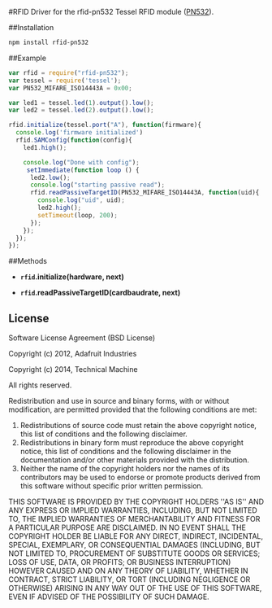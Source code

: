 #RFID
Driver for the rfid-pn532 Tessel RFID module ([PN532](http://www.adafruit.com/datasheets/pn532longds.pdf)).

##Installation
```sh
npm install rfid-pn532
```
##Example
```js
var rfid = require("rfid-pn532");
var tessel = require('tessel');
var PN532_MIFARE_ISO14443A = 0x00;

var led1 = tessel.led(1).output().low();
var led2 = tessel.led(2).output().low();

rfid.initialize(tessel.port("A"), function(firmware){
  console.log('firmware initialized')
  rfid.SAMConfig(function(config){
    led1.high();

    console.log("Done with config");
     setImmediate(function loop () {
      led2.low();
      console.log("starting passive read");
      rfid.readPassiveTargetID(PN532_MIFARE_ISO14443A, function(uid){
        console.log("uid", uid);
        led2.high();
        setTimeout(loop, 200);
      });
    });
  });
});
```

##Methods

*  **`rfid`.initialize(hardware, next)**

*  **`rfid`.readPassiveTargetID(cardbaudrate, next)**

## License

Software License Agreement (BSD License)

Copyright (c) 2012, Adafruit Industries

Copyright (c) 2014, Technical Machine

All rights reserved.

Redistribution and use in source and binary forms, with or without
modification, are permitted provided that the following conditions are met:
1. Redistributions of source code must retain the above copyright
notice, this list of conditions and the following disclaimer.
2. Redistributions in binary form must reproduce the above copyright
notice, this list of conditions and the following disclaimer in the
documentation and/or other materials provided with the distribution.
3. Neither the name of the copyright holders nor the
names of its contributors may be used to endorse or promote products
derived from this software without specific prior written permission.

THIS SOFTWARE IS PROVIDED BY THE COPYRIGHT HOLDERS ''AS IS'' AND ANY
EXPRESS OR IMPLIED WARRANTIES, INCLUDING, BUT NOT LIMITED TO, THE IMPLIED
WARRANTIES OF MERCHANTABILITY AND FITNESS FOR A PARTICULAR PURPOSE ARE
DISCLAIMED. IN NO EVENT SHALL THE COPYRIGHT HOLDER BE LIABLE FOR ANY
DIRECT, INDIRECT, INCIDENTAL, SPECIAL, EXEMPLARY, OR CONSEQUENTIAL DAMAGES
(INCLUDING, BUT NOT LIMITED TO, PROCUREMENT OF SUBSTITUTE GOODS OR SERVICES;
LOSS OF USE, DATA, OR PROFITS; OR BUSINESS INTERRUPTION) HOWEVER CAUSED AND
ON ANY THEORY OF LIABILITY, WHETHER IN CONTRACT, STRICT LIABILITY, OR TORT
(INCLUDING NEGLIGENCE OR OTHERWISE) ARISING IN ANY WAY OUT OF THE USE OF THIS
SOFTWARE, EVEN IF ADVISED OF THE POSSIBILITY OF SUCH DAMAGE.
